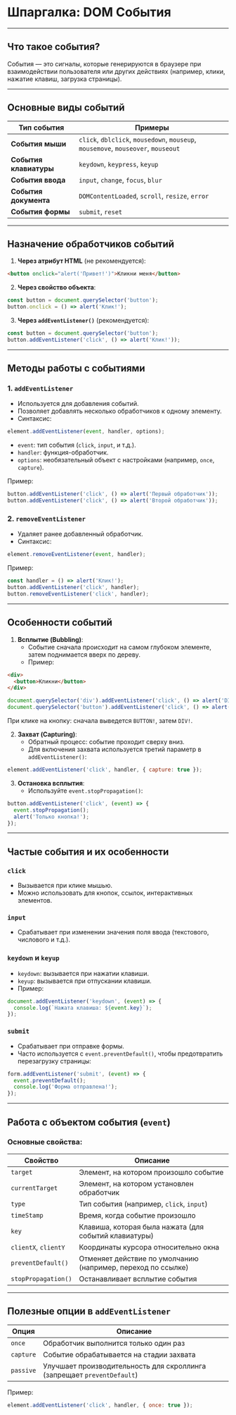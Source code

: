 # Шпаргалка: DOM События

---

## Что такое события?
События — это сигналы, которые генерируются в браузере при взаимодействии пользователя или других действиях (например, клики, нажатие клавиш, загрузка страницы).

---

## Основные виды событий

| **Тип события**        | **Примеры**                                                                       |
| ---------------------- | --------------------------------------------------------------------------------- |
| **События мыши**       | `click`, `dblclick`, `mousedown`, `mouseup`, `mousemove`, `mouseover`, `mouseout` |
| **События клавиатуры** | `keydown`, `keypress`, `keyup`                                                    |
| **События ввода**      | `input`, `change`, `focus`, `blur`                                                |
| **События документа**  | `DOMContentLoaded`, `scroll`, `resize`, `error`                                   |
| **События формы**      | `submit`, `reset`                                                                 |

---

## Назначение обработчиков событий

1. **Через атрибут HTML** (не рекомендуется):
```html
<button onclick="alert('Привет!')">Кликни меня</button>
```

2. **Через свойство объекта**:
```js
const button = document.querySelector('button');
button.onclick = () => alert('Клик!');
```

3. **Через `addEventListener()`** (рекомендуется):
```js
const button = document.querySelector('button');
button.addEventListener('click', () => alert('Клик!'));
```

---

## Методы работы с событиями

### 1. **`addEventListener`**
- Используется для добавления событий.
- Позволяет добавлять несколько обработчиков к одному элементу.
- Синтаксис:
```js
element.addEventListener(event, handler, options);
```
  - `event`: тип события (`click`, `input`, и т.д.).
  - `handler`: функция-обработчик.
  - `options`: необязательный объект с настройками (например, `once`, `capture`).

Пример:
```js
button.addEventListener('click', () => alert('Первый обработчик'));
button.addEventListener('click', () => alert('Второй обработчик'));
```

### 2. **`removeEventListener`**
- Удаляет ранее добавленный обработчик.
- Синтаксис:
```js
element.removeEventListener(event, handler);
```
Пример:
```js
const handler = () => alert('Клик!');
button.addEventListener('click', handler);
button.removeEventListener('click', handler);
```

---

## Особенности событий

1. **Всплытие (Bubbling)**:
   - Событие сначала происходит на самом глубоком элементе, затем поднимается вверх по дереву.
   - Пример:
```html
<div>
  <button>Кликни</button>
</div>
```

```js
document.querySelector('div').addEventListener('click', () => alert('DIV!'));
document.querySelector('button').addEventListener('click', () => alert('BUTTON!'));
```
При клике на кнопку: сначала выведется `BUTTON!`, затем `DIV!`.

2. **Захват (Capturing)**:
   - Обратный процесс: событие проходит сверху вниз.
   - Для включения захвата используется третий параметр в `addEventListener()`:
```js
element.addEventListener('click', handler, { capture: true });
```

3. **Остановка всплытия**:
   - Используйте `event.stopPropagation()`:
```js
button.addEventListener('click', (event) => {
  event.stopPropagation();
  alert('Только кнопка!');
});
```

---

## Частые события и их особенности

### **`click`**
- Вызывается при клике мышью.
- Можно использовать для кнопок, ссылок, интерактивных элементов.

### **`input`**
- Срабатывает при изменении значения поля ввода (текстового, числового и т.д.).

### **`keydown` и `keyup`**
- `keydown`: вызывается при нажатии клавиши.
- `keyup`: вызывается при отпускании клавиши.
- Пример:
```js
document.addEventListener('keydown', (event) => {
  console.log(`Нажата клавиша: ${event.key}`);
});
```

### **`submit`**
- Срабатывает при отправке формы.
- Часто используется с `event.preventDefault()`, чтобы предотвратить перезагрузку страницы:
```js
form.addEventListener('submit', (event) => {
  event.preventDefault();
  console.log('Форма отправлена!');
});
```

---

## Работа с объектом события (`event`)

### Основные свойства:
| **Свойство**         | **Описание**                                                   |
|----------------------|---------------------------------------------------------------|
| `target`             | Элемент, на котором произошло событие                         |
| `currentTarget`      | Элемент, на котором установлен обработчик                     |
| `type`               | Тип события (например, `click`, `input`)                      |
| `timeStamp`          | Время, когда событие произошло                                |
| `key`                | Клавиша, которая была нажата (для событий клавиатуры)         |
| `clientX`, `clientY` | Координаты курсора относительно окна                          |
| `preventDefault()`   | Отменяет действие по умолчанию (например, переход по ссылке)  |
| `stopPropagation()`  | Останавливает всплытие события                                |

--- 

## Полезные опции в `addEventListener`

| **Опция**  | **Описание**                                                   |
|------------|---------------------------------------------------------------|
| `once`     | Обработчик выполнится только один раз                          |
| `capture`  | Событие обрабатывается на стадии захвата                       |
| `passive`  | Улучшает производительность для скроллинга (запрещает `preventDefault`) |

Пример:
```js
element.addEventListener('click', handler, { once: true });
```

